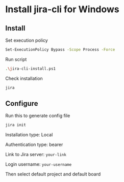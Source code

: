 # Install jira-cli for Windows

## Install

Set execution policy

```sh
Set-ExecutionPolicy Bypass -Scope Process -Force
```

Run script

```sh
.\jira-cli-install.ps1
```

Check installation

```sh
jira
```

## Configure

Run this to generate config file

```sh
jira init
```

Installation type: Local

Authentication type: bearer

Link to Jira server: `your-link`

Login username: `your-username`

Then select default project and default board
